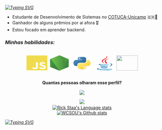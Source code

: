 <i>[![Typing SVG](https://readme-typing-svg.demolab.com?font=Source+Sans+Pro&pause=10&center=true&vCenter=true&random=false&width=435&lines=Opa+b%C3%A3o+%F0%9F%91%8B%F0%9F%98%81;Este+%C3%A9+meu+perfil+do+GitHub;Seja+muito+bem+vindo!!!;Aproveite+a+visita)](https://git.io/typing-svg)</i>

 - Estudante de Desenvolvimento de Sistemas no  <a href="https://cotuca.unicamp.br/">COTUCA-Unicamp</a> 🇧🇷📖
 - Ganhador de alguns prêmios por aí afora 🎖️
 - Estou focado em aprender backend.


### <i>Minhas habilidades:</i>
<div align="center"><br>
  <img align="center" height="50" width="70" src="https://raw.githubusercontent.com/devicons/devicon/master/icons/javascript/javascript-plain.svg">
  <img align="center" height="50" width="70" src="https://raw.githubusercontent.com/devicons/devicon/master/icons/nodejs/nodejs-original.svg">
  <img align="center" height="50" width="70" src="https://raw.githubusercontent.com/devicons/devicon/master/icons/python/python-original.svg">
  <img align="center" height="50" width="70" src="https://raw.githubusercontent.com/devicons/devicon/master/icons/java/java-original.svg">
  <img align="center" height="50" width="70" src="https://www.svgrepo.com/show/303229/microsoft-sql-server-logo.svg">
</br>
</div>
<div align="center">
<br><p align="centre"><b>Quantas pessoas olharam esse perfil?</b></p>  
<p align="center"><img align="center" src="https://profile-counter.glitch.me/{WCSOU}/count.svg" /></p> 
</div>
<div align="center">
  <img src="https://streak-stats.demolab.com?user=WCSOU&theme=gotham&hide_border=true&border_radius=100&date_format=n%2Fj%5B%2FY%5D"/><br/>
</div>
<div align="center"> 
<a href="https://github.com/WCSOU/github-readme-stats#gh-dark-mode-only">
<img height=259 src="https://github-readme-stats.vercel.app/api/top-langs/?username=WCSOU&layout=compact&langs_count=12&hide_border=false&role=owner,collaborator&theme=radical&bg_color=020203#gh-dark-mode-only" alt="Rick Staa's Language stats" />
</a>
</div>
<div align="center">
<a href="https://github.com/anuraghazra/github-readme-stats#gh-dark-mode-only">
<img height=259 src="https://github-readme-stats-git-masterrstaa-rickstaa.vercel.app/api?username=WCSOU&show_icons=true&line_height=28&hide_border=false&card_width=347&include_all_commits=true&role=owner,collaborator&show=reviews,discussions_answered&rank_icon=percentile&exclude_repo=github-readme-stats&theme=radical&bg_color=020203#gh-dark-mode-only" alt="WCSOU's Github stats" />
</a>
</div>

<i>[![Typing SVG](https://readme-typing-svg.demolab.com?font=Source+Sans+Pro&pause=10&center=true&vCenter=true&random=false&width=435&lines=Muito+Obrigado+pela+visita;Espero+que+tenha+gostado;Volte+Sempre+que+quiser)](https://git.io/typing-svg)</i>
